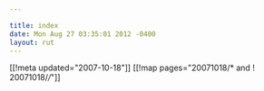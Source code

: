 ```yaml
---

title: index
date: Mon Aug 27 03:35:01 2012 -0400
layout: rut
---
```


[[!meta updated="2007-10-18"]]
[[!map pages="20071018/* and ! 20071018/*/*"]]
